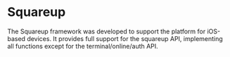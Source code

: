 # Squareup
The Squareup framework was developed to support the platform for iOS-based devices. It provides full support for the squareup API, implementing all functions except for the terminal/online/auth API.
